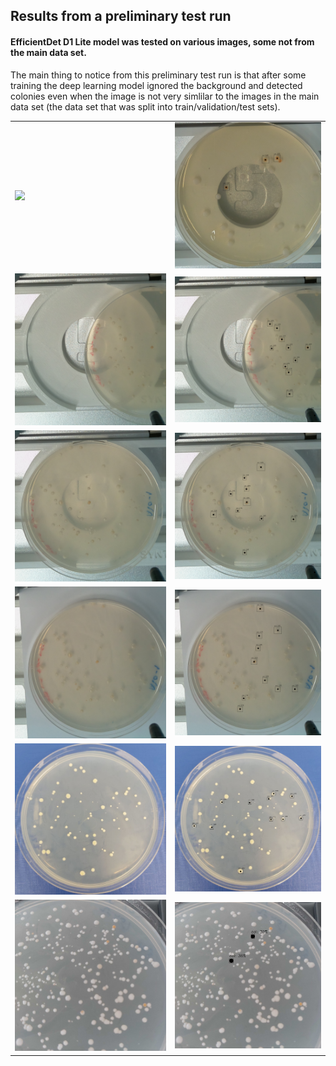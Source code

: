 ## Results from a preliminary test run

#### EfficientDet D1 Lite model was tested on various images, some not from the main data set.<br>
The main thing to notice from this preliminary test run is that after some training the deep learning model ignored the background and detected colonies even when the image is not very simlilar to the images in the main data set (the data set that was split into train/validation/test sets).
<table>
<td><img src=images-preliminary-tests/car-test.jpg  width=500 > </td>	
<td><img src=https://github.com/peter-426/colony-picker/blob/main/results/images-preliminary-tests/car-test-thresh=0.30.png  width=500 > </td>	
<tr>
<td><img src=https://github.com/peter-426/colony-picker/blob/main/results/images-preliminary-tests/3.jpg  width=500 > </td>	
<td><img src=https://github.com/peter-426/colony-picker/blob/main/results/images-preliminary-tests/3-thresh=0.10.png  width=500 > </td>	
<tr>
<td><img src=https://github.com/peter-426/colony-picker/blob/main/results/images-preliminary-tests/1.jpg  width=500 > </td>
<td><img src=https://github.com/peter-426/colony-picker/blob/main/results/images-preliminary-tests/1-thresh=0.10.png  width=500 > </td>
<tr>
<td><img src=https://github.com/peter-426/colony-picker/blob/main/results/images-preliminary-tests/2.jpg  width=500 > </td>	
<td><img src=https://github.com/peter-426/colony-picker/blob/main/results/images-preliminary-tests/2-thresh=0.10.png  width=500 > </td>	
<tr>
<td><img src=https://github.com/peter-426/colony-picker/blob/main/results/images-preliminary-tests/434.jpg  width=500 > </td>	
<td><img src=https://github.com/peter-426/colony-picker/blob/main/results/images-preliminary-tests/434-thresh=0.10.png  width=500 > </td>	
<tr>
<td><img src=https://github.com/peter-426/colony-picker/blob/main/results/images-preliminary-tests/carotene-01-600-600.jpg  width=500 > </td>	
<td><img src=https://github.com/peter-426/colony-picker/blob/main/results/images-preliminary-tests/carotene-01-600-600-thresh=0.25.png  width=500 > </td>	
</table>

